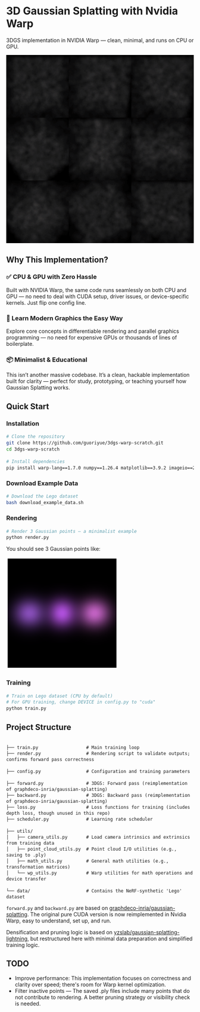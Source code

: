 # 3D Gaussian Splatting with Nvidia Warp

3DGS implementation in NVIDIA Warp — clean, minimal, and runs on CPU or GPU.

![The training video](examples/example_train_lego.gif)

## Why This Implementation?

### ✅ CPU & GPU with Zero Hassle

Built with NVIDIA Warp, the same code runs seamlessly on both CPU and GPU — no need to deal with CUDA setup, driver issues, or device-specific kernels. Just flip one config line.

### 🧠 Learn Modern Graphics the Easy Way

Explore core concepts in differentiable rendering and parallel graphics programming — no need for expensive GPUs or thousands of lines of boilerplate.

### 📦 Minimalist & Educational

This isn’t another massive codebase. It’s a clean, hackable implementation built for clarity — perfect for study, prototyping, or teaching yourself how Gaussian Splatting works.

## Quick Start

### Installation

```bash
# Clone the repository
git clone https://github.com/guoriyue/3dgs-warp-scratch.git
cd 3dgs-warp-scratch

# Install dependencies
pip install warp-lang==1.7.0 numpy==1.26.4 matplotlib==3.9.2 imageio==2.34.1 tqdm==4.66.5 plyfile torch==2.6.0
```

### Download Example Data

```bash
# Download the Lego dataset
bash download_example_data.sh
```


### Rendering

```bash
# Render 3 Gaussian points – a minimalist example
python render.py
```
You should see 3 Gaussian points like:

<img src="examples/example_render.png" alt="this" width="300"/>

### Training

```bash
# Train on Lego dataset (CPU by default)
# For GPU training, change DEVICE in config.py to "cuda"
python train.py
```


## Project Structure

```

├── train.py                  # Main training loop
├── render.py                 # Rendering script to validate outputs; confirms forward pass correctness

├── config.py                 # Configuration and training parameters

├── forward.py                # 3DGS: Forward pass (reimplementation of graphdeco-inria/gaussian-splatting)
├── backward.py               # 3DGS: Backward pass (reimplementation of graphdeco-inria/gaussian-splatting)
├── loss.py                   # Loss functions for training (includes depth loss, though unused in this repo)
├── scheduler.py              # Learning rate scheduler

├── utils/
│   ├── camera_utils.py       # Load camera intrinsics and extrinsics from training data
│   ├── point_cloud_utils.py  # Point cloud I/O utilities (e.g., saving to .ply)
│   ├── math_utils.py         # General math utilities (e.g., transformation matrices)
│   └── wp_utils.py           # Warp utilities for math operations and device transfer

└── data/                     # Contains the NeRF-synthetic 'Lego' dataset

```

`forward.py` and `backward.py` are based on [graphdeco-inria/gaussian-splatting](https://github.com/graphdeco-inria/gaussian-splatting). The original pure CUDA version is now reimplemented in Nvidia Warp, easy to understand, set up, and run.

Densification and pruning logic is based on [yzslab/gaussian-splatting-lightning](https://github.com/yzslab/gaussian-splatting-lightning), but restructured here with minimal data preparation and simplified training logic.

## TODO

- Improve performance: This implementation focuses on correctness and clarity over speed; there's room for Warp kernel optimization.
- Filter inactive points — The saved .ply files include many points that do not contribute to rendering. A better pruning strategy or visibility check is needed.